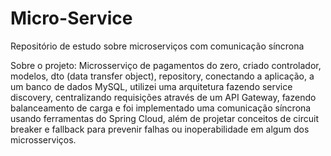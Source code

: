 # Micro-Service
Repositório de estudo sobre microserviços com comunicação síncrona

Sobre o projeto:
Microsserviço de pagamentos do zero, criado controlador, modelos, dto (data transfer object), repository, conectando a aplicação, a um banco de dados MySQL, utilizei uma arquitetura fazendo service discovery, centralizando requisições através de um API Gateway, fazendo balanceamento de carga e foi implementado uma comunicação síncrona usando ferramentas do Spring Cloud, além de projetar conceitos de circuit breaker e fallback para prevenir falhas ou inoperabilidade em algum dos microsserviços.
